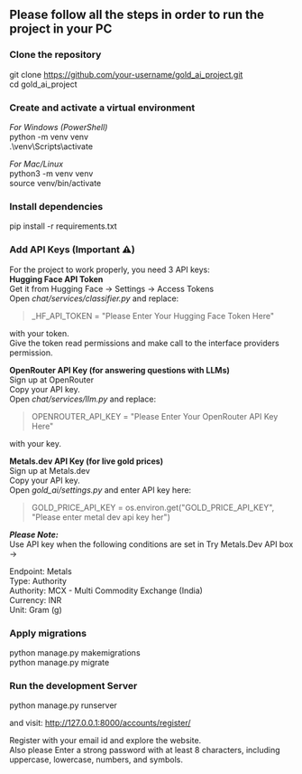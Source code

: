 ## Please follow all the steps in order to run the project in your PC   

### Clone the repository    
git clone https://github.com/your-username/gold_ai_project.git   
cd gold_ai_project   

### Create and activate a virtual environment   
*For Windows (PowerShell)*   
python -m venv venv   
.\venv\Scripts\activate   

*For Mac/Linux*  
python3 -m venv venv  
source venv/bin/activate   

### Install dependencies  
pip install -r requirements.txt   

### Add API Keys (Important ⚠️)
For the project to work properly, you need 3 API keys:  
**Hugging Face API Token**    
Get it from Hugging Face → Settings → Access Tokens   
Open *chat/services/classifier.py* and replace:    
> _HF_API_TOKEN = "Please Enter Your Hugging Face Token Here"

with your token.  
Give the token read permissions and make call to the interface providers permission.   


**OpenRouter API Key (for answering questions with LLMs)**   
Sign up at OpenRouter  
Copy your API key.  
Open *chat/services/llm.py* and replace:   
> OPENROUTER_API_KEY = "Please Enter Your OpenRouter API Key Here"   

with your key.   

**Metals.dev API Key (for live gold prices)**  
Sign up at Metals.dev  
Copy your API key.   
Open *gold_ai/settings.py* and enter API key here:   
> GOLD_PRICE_API_KEY  = os.environ.get("GOLD_PRICE_API_KEY", "Please enter metal dev api key her")

***Please Note:***   
Use API key when the following conditions are set in Try Metals.Dev API box ->   

Endpoint: Metals  
Type: Authority  
Authority: MCX - Multi Commodity Exchange (India)  
Currency: INR  
Unit: Gram (g)  

### Apply migrations  
python manage.py makemigrations  
python manage.py migrate  

### Run the development Server  
python manage.py runserver   

and visit: http://127.0.0.1:8000/accounts/register/   

Register with your email id and explore the website.  
Also please Enter a strong password with at least 8 characters, including uppercase, lowercase, numbers, and symbols.



